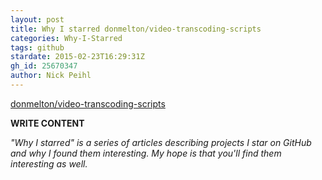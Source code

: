 ```yaml
---
layout: post
title: Why I starred donmelton/video-transcoding-scripts
categories: Why-I-Starred
tags: github
stardate: 2015-02-23T16:29:31Z
gh_id: 25670347
author: Nick Peihl
---
```


[donmelton/video-transcoding-scripts](https://github.com/donmelton/video-transcoding-scripts)

**WRITE CONTENT**

*"Why I starred" is a series of articles describing projects I star on GitHub and why I found them interesting. My hope is that you'll find them interesting as well.*

